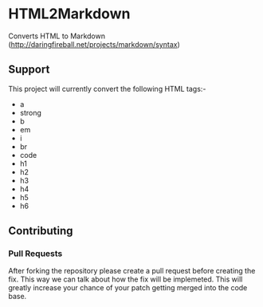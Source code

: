 # HTML2Markdown

Converts HTML to Markdown (http://daringfireball.net/projects/markdown/syntax)

## Support

This project will currently convert the following HTML tags:-

- a
- strong
- b
- em
- i
- br
- code
- h1
- h2
- h3
- h4
- h5
- h6

## Contributing

### Pull Requests

After forking the repository please create a pull request before creating the fix. This way we can talk about how the fix will be implemeted. This will greatly increase your chance of your patch getting merged into the code base.